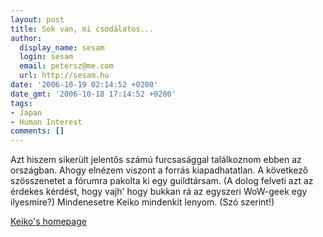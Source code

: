 ```yaml
---
layout: post
title: Sok van, mi csodálatos...
author:
  display_name: sesam
  login: sesam
  email: petersz@me.com
  url: http://sesam.hu
date: '2006-10-19 02:14:52 +0200'
date_gmt: '2006-10-18 17:14:52 +0200'
tags:
- Japan
- Human Interest
comments: []
---
```


Azt hiszem sikerült jelentős számú furcsasággal találkoznom ebben az országban. Ahogy elnézem viszont a forrás kiapadhatatlan. A következő szösszenetet a [<monster>](http://www.monster-guild.com) fórumra pakolta ki egy guildtársam. (A dolog felveti azt az érdekes kérdést, hogy vajh' hogy bukkan rá az egyszeri WoW-geek egy ilyesmire?) Mindenesetre Keiko mindenkit lenyom. (Szó szerint!)

[Keiko's homepage](http://www.keikos-homepage.jp/funtime.htm)
